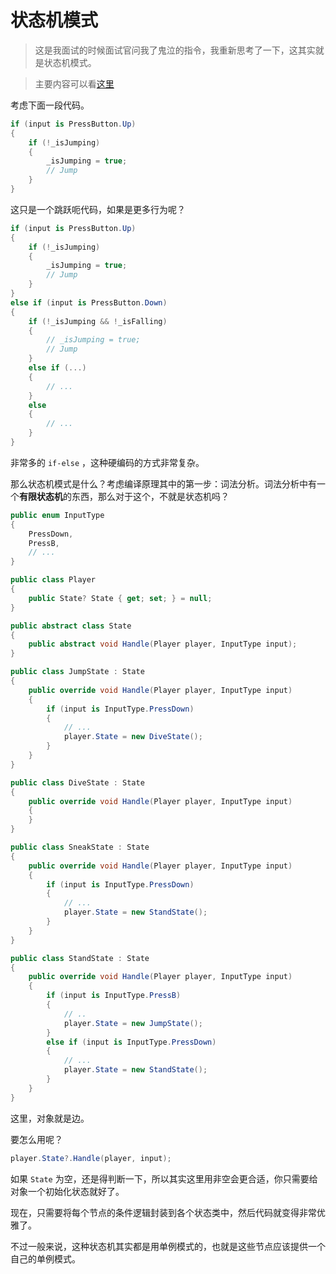 # 状态机模式

> 这是我面试的时候面试官问我了鬼泣的指令，我重新思考了一下，这其实就是状态机模式。

> 主要内容可以看[这里](https://www.cnblogs.com/KillerAery/p/9680303.html)

考虑下面一段代码。

```csharp
if (input is PressButton.Up)
{
    if (!_isJumping)
    {
        _isJumping = true;
        // Jump
    }
}
```

这只是一个跳跃呃代码，如果是更多行为呢？

```csharp
if (input is PressButton.Up)
{
    if (!_isJumping)
    {
        _isJumping = true;
        // Jump
    }
}
else if (input is PressButton.Down)
{
    if (!_isJumping && !_isFalling)
    {
        // _isJumping = true;
        // Jump
    }
    else if (...)
    {
        // ...
    }
    else 
    {
        // ...
    }
}
```

非常多的 `if-else` ，这种硬编码的方式非常复杂。

那么状态机模式是什么？考虑编译原理其中的第一步：词法分析。词法分析中有一个**有限状态机**的东西，那么对于这个，不就是状态机吗？

```csharp
public enum InputType
{
    PressDown,
    PressB,
    // ...
}

public class Player
{
    public State? State { get; set; } = null;
}

public abstract class State
{
    public abstract void Handle(Player player, InputType input);
}

public class JumpState : State
{
    public override void Handle(Player player, InputType input)
    {
        if (input is InputType.PressDown)
        {
            // ...
            player.State = new DiveState();
        }
    }
}

public class DiveState : State
{
    public override void Handle(Player player, InputType input)
    {
    }
}

public class SneakState : State
{
    public override void Handle(Player player, InputType input)
    {
        if (input is InputType.PressDown)
        {
            // ...
            player.State = new StandState();
        }
    }
}

public class StandState : State
{
    public override void Handle(Player player, InputType input)
    {
        if (input is InputType.PressB)
        {
            // ..
            player.State = new JumpState();
        }
        else if (input is InputType.PressDown)
        {
            // ...
            player.State = new StandState();
        }
    }
}
```

这里，对象就是边。

要怎么用呢？

```csharp
player.State?.Handle(player, input);
```

如果 `State` 为空，还是得判断一下，所以其实这里用非空会更合适，你只需要给对象一个初始化状态就好了。

现在，只需要将每个节点的条件逻辑封装到各个状态类中，然后代码就变得非常优雅了。

不过一般来说，这种状态机其实都是用单例模式的，也就是这些节点应该提供一个自己的单例模式。

